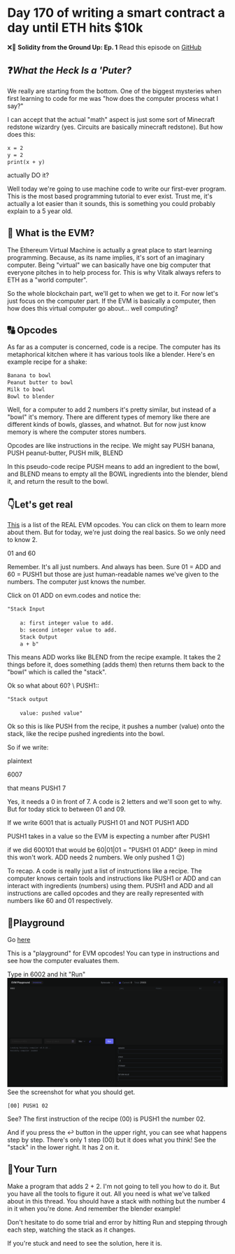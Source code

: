 # Day 170 of writing a smart contract a day until ETH hits $10k

❌🦜 **Solidity from the Ground Up: Ep. 1**
Read this episode on [GitHub](https://github.com/CarsonCase/Solidity-from-the-Ground-Up/blob/master/1_helloMachineCode.md)

## ❓*What the Heck Is a 'Puter?*

We really are starting from the bottom. One of the biggest mysteries when first learning to code for me was "how does the computer process what I say?"

I can accept that the actual "math" aspect is just some sort of Minecraft redstone wizardry (yes. Circuits are basically minecraft redstone). But how does this:

```
x = 2
y = 2
print(x + y)
```
actually DO it?

Well today we're going to use machine code to write our first-ever program. This is the most based programming tutorial to ever exist. Trust me, it's actually a lot easier than it sounds, this is something you could probably explain to a 5 year old.

## 📀 What is the EVM?
The Ethereum Virtual Machine is actually a great place to start learning programming. Because, as its name implies, it's sort of an imaginary computer. Being "virtual" we can basically have one big computer that everyone pitches in to help process for. This is why Vitalk always refers to ETH as a "world computer".

So the whole blockchain part, we'll get to when we get to it. For now let's just focus on the computer part. If the EVM is basically a computer, then how does this virtual computer go about... well computing?

## 🔠 Opcodes
As far as a computer is concerned, code is a recipe. The computer has its metaphorical kitchen where it has various tools like a blender. Here's en example recipe for a shake:

    Banana to bowl
    Peanut butter to bowl
    Milk to bowl
    Bowl to blender

Well, for a computer to add 2 numbers it's pretty similar, but instead of a "bowl" it's memory. There are different types of memory like there are different kinds of bowls, glasses, and whatnot. But for now just know memory is where the computer stores numbers.

Opcodes are like instructions in the recipe. We might say PUSH banana, PUSH peanut-butter, PUSH milk, BLEND

In this pseudo-code recipe PUSH means to add an ingredient to the bowl, and BLEND means to empty all the BOWL ingredients into the blender, blend it, and return the result to the bowl.

## 👇Let's get real
[This](www.evm.codes) is a list of the REAL EVM opcodes. You can click on them to learn more about them. But for today, we're just doing the real basics. So we only need to know 2.

01 and 60

Remember. It's all just numbers. And always has been. Sure 01 = ADD and 60 = PUSH1 but those are just human-readable names we've given to the numbers. The computer just knows the number.

Click on 01 ADD on evm.codes and notice the:

    "Stack Input

        a: first integer value to add.
        b: second integer value to add.
        Stack Output
        a + b"

This means ADD works like BLEND from the recipe example. It takes the 2 things before it, does something (adds them) then returns them back to the "bowl" which is called the "stack".

Ok so what about 60? \ PUSH1::

    "Stack output

        value: pushed value"

Ok so this is like PUSH from the recipe, it pushes a number (value) onto the stack, like the recipe pushed ingredients into the bowl.

So if we write:

plaintext

6007

that means PUSH1 7

Yes, it needs a 0 in front of 7. A code is 2 letters and we'll soon get to why. But for today stick to between 01 and 09.

If we write 6001 that is actually PUSH1 01
and NOT PUSH1 ADD

PUSH1 takes in a value so the EVM is expecting a number after PUSH1

if we did 600101 that would be 60|01|01 = "PUSH1 01 ADD"
(keep in mind this won't work. ADD needs 2 numbers. We only pushed 1 😉)

To recap. A code is really just a list of instructions like a recipe. The computer knows certain tools and instructions like PUSH1 or ADD and can interact with ingredients (numbers) using them. PUSH1 and ADD and all instructions are called opcodes and they are really represented with numbers like 60 and 01 respectively.

## 🛝Playground
Go [here](www.evm.codes/playground?fork=shanghai&unit=Wei&codeType=Bytecode&code='')

This is a "playground" for EVM opcodes! You can type in instructions and see how the computer evaluates them.

Type in 6002 and hit "Run"
![Screenshot of evm.codes playground](<images/Screenshot from 2023-12-14 21-31-10.png>)
See the screenshot for what you should get.

    [00] PUSH1 02

See? The first instruction of the recipe (00) is PUSH1 the number 02.

And if you press the ↩️ button in the upper right, you can see what happens step by step. There's only 1 step (00) but it does what you think! See the "stack" in the lower right. It has 2 on it.

## 🫵Your Turn
Make a program that adds 2 + 2. I'm not going to tell you how to do it. But you have all the tools to figure it out. All you need is what we've talked about in this thread. You should have a stack with nothing but the number 4 in it when you're done. And remember the blender example!

Don't hesitate to do some trial and error by hitting Run and stepping through each step, watching the stack as it changes.

If you're stuck and need to see the solution, here it is.

